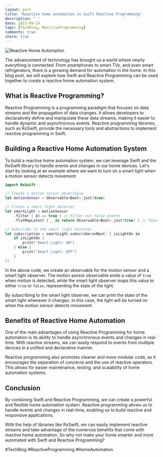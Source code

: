 ```yaml
---
layout: post
title: "Reactive home automation in Swift Reactive Programming"
description: " "
date: 2023-09-24
tags: [TechBlog, ReactiveProgramming]
comments: true
share: true
---
```


![Reactive Home Automation](https://example.com/images/home-automation.png)

The advancement of technology has brought us a world where nearly everything is connected. From smartphones to smart TVs, and even smart refrigerators, there is a growing demand for automation in the home. In this blog post, we will explore how Swift and Reactive Programming can be used together to create a reactive home automation system.

## What is Reactive Programming?

Reactive Programming is a programming paradigm that focuses on data streams and the propagation of data changes. It allows developers to declaratively define and manipulate these data streams, making it easier to handle dynamic and asynchronous events. Reactive programming libraries, such as RxSwift, provide the necessary tools and abstractions to implement reactive programming in Swift.

## Building a Reactive Home Automation System

To build a reactive home automation system, we can leverage Swift and the RxSwift library to handle events and changes in our home devices. Let's start by looking at an example where we want to turn on a smart light when a motion sensor detects movement.

```swift
import RxSwift

// Create a motion sensor observable
let motionSensor = Observable<Bool>.just(true)

// Create a smart light observer
let smartLight = motionSensor
    .filter { $0 == true } // Filter out false events
    .flatMapLatest { _ in return Observable<Bool>.just(true) } // Simulate turning on the light

// Subscribe to the smart light observer
let subscription = smartLight.subscribe(onNext: { isLightOn in
    if isLightOn {
        print("Smart Light: ON")
    } else {
        print("Smart Light: OFF")
    }
})
```

In the above code, we create an observable for the motion sensor and a smart light observer. The motion sensor observable emits a value of `true` when motion is detected, while the smart light observer maps this value to either `true` or `false`, representing the state of the light.

By subscribing to the smart light observer, we can print the state of the smart light whenever it changes. In this case, the light will be turned on when the motion sensor detects movement.

## Benefits of Reactive Home Automation

One of the main advantages of using Reactive Programming for home automation is its ability to handle asynchronous events and changes in real-time. With reactive streams, we can easily respond to events from multiple devices in a unified and declarative manner.

Reactive programming also promotes cleaner and more modular code, as it encourages the separation of concerns and the use of reactive operators. This allows for easier maintenance, testing, and scalability of home automation systems.

## Conclusion

By combining Swift and Reactive Programming, we can create a powerful and flexible home automation system. Reactive programming allows us to handle events and changes in real-time, enabling us to build reactive and responsive applications.

With the help of libraries like RxSwift, we can easily implement reactive streams and take advantage of the numerous benefits that come with reactive home automation. So why not make your home smarter and more automated with Swift and Reactive Programming?

#TechBlog #ReactiveProgramming #HomeAutomation